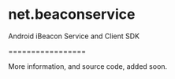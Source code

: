 net.beaconservice
=================

Android iBeacon Service and Client SDK

=================

More information, and source code, added soon.

